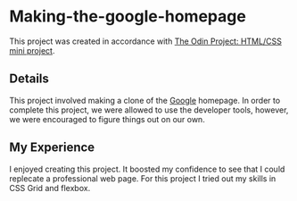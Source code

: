 # Making-the-google-homepage

This project was created in accordance with [The Odin Project: HTML/CSS mini project](https://www.theodinproject.com/courses/web-development-101/lessons/html-css).

## Details

This project involved making a clone of the [Google](https://www.google.com) homepage.
In order to complete this project, we were allowed to use the developer tools, however, we were encouraged to figure things out on our own.

## My Experience

I enjoyed creating this project. It boosted my confidence to see that I could replecate a professional web page. For this project I tried out my skills in CSS Grid and flexbox.
